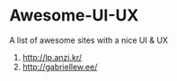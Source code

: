 # Awesome-UI-UX
A list of awesome sites with a nice UI &amp; UX

1. http://lp.anzi.kr/
2. http://gabriellew.ee/
